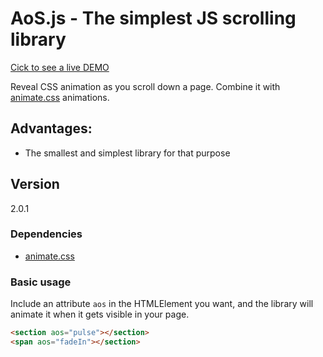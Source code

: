# AoS.js - The simplest JS scrolling library

[Cick to see a live DEMO](https://buzinas.github.io/animateonscroll)

Reveal CSS animation as you scroll down a page. Combine it with [animate.css](https://github.com/daneden/animate.css) animations.

## Advantages:
- The smallest and simplest library for that purpose

## Version
2.0.1

### Dependencies
- [animate.css](https://github.com/daneden/animate.css)

### Basic usage
Include an attribute `aos` in the HTMLElement you want, and the library will animate it when it gets visible in your page.

```html
<section aos="pulse"></section>
<span aos="fadeIn"></section>
```
